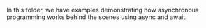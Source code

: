 In this folder, we have examples demonstrating how asynchronous programming works behind the scenes using async and await.